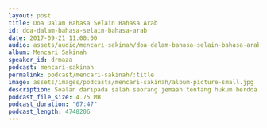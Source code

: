 ```yaml
---
layout: post
title: Doa Dalam Bahasa Selain Bahasa Arab
id: doa-dalam-bahasa-selain-bahasa-arab
date: 2017-09-21 11:00:00
audio: assets/audio/mencari-sakinah/doa-dalam-bahasa-selain-bahasa-arab.mp3
album: Mencari Sakinah
speaker_id: drmaza
podcast: mencari-sakinah
permalink: podcast/mencari-sakinah/:title
image: assets/images/podcasts/mencari-sakinah/album-picture-small.jpg
description: Soalan daripada salah seorang jemaah tentang hukum berdoa dalam bahasa selain bahasa arab ketika solat. 
podcast_file_size: 4.75 MB
podcast_duration: "07:47"
podcast_length: 4748206
--- 
```

